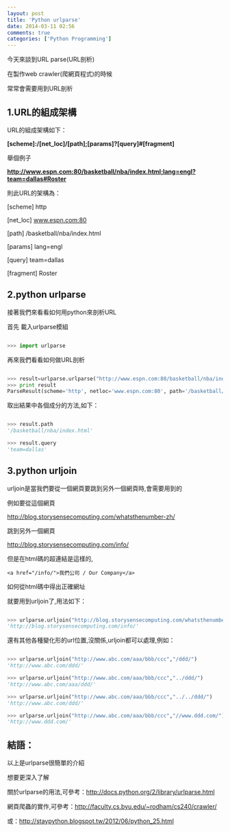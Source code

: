 ```yaml
---
layout: post
title: 'Python urlparse'
date: 2014-03-11 02:56
comments: true
categories: ['Python Programming']
---
```


今天來談到URL parse(URL剖析)


在製作web crawler(爬網頁程式)的時候

常常會需要用到URL剖析


## 1.URL的組成架構

URL的組成架構如下：

**[scheme]:/[net_loc]/[path];[params]?[query]#[fragment]**


舉個例子

**http://www.espn.com:80/basketball/nba/index.html;lang=engl?team=dallas#Roster**


則此URL的架構為：

[scheme]      http

[net_loc]     www.espn.com:80

[path]        /basketball/nba/index.html

[params]      lang=engl

[query]       team=dallas

[fragment]    Roster

<!--more-->

## 2.python urlparse

接著我們來看看如何用python來剖析URL


首先 載入urlparse模組


```python

>>> import urlparse 

```

再來我們看看如何做URL剖析



```python

>>> result=urlparse.urlparse("http://www.espn.com:80/basketball/nba/index.html;lang=engl?team=dallas#Roster")
>>> print result
ParseResult(scheme='http', netloc='www.espn.com:80', path='/basketball/nba/index.html', params='lang=engl', query='team=dallas', fragment='Roster')

```


取出結果中各個成分的方法,如下：


```python

>>> result.path
'/basketball/nba/index.html'

>>> result.query
'team=dallas'

```


## 3.python urljoin

urljoin是當我們要從一個網頁要跳到另外一個網頁時,會需要用到的

例如要從這個網頁

http://blog.storysensecomputing.com/whatsthenumber-zh/

跳到另外一個網頁

http://blog.storysensecomputing.com/info/

但是在html碼的超連結是這樣的,

`<a href="/info/">我們公司 / Our Company</a>`


如何從html碼中得出正確網址

就要用到urljoin了,用法如下：


```python

>>> urlparse.urljoin("http://blog.storysensecomputing.com/whatsthenumber-zh/","/info/")
'http://blog.storysensecomputing.com/info/'

```


還有其他各種變化形的url位置,沒關係,urljoin都可以處理,例如：


```python

>>> urlparse.urljoin("http://www.abc.com/aaa/bbb/ccc","/ddd/")
'http://www.abc.com/ddd/'

>>> urlparse.urljoin("http://www.abc.com/aaa/bbb/ccc","../ddd/")
'http://www.abc.com/aaa/ddd/'

>>> urlparse.urljoin("http://www.abc.com/aaa/bbb/ccc","../../ddd/")
'http://www.abc.com/ddd/'

>>> urlparse.urljoin("http://www.abc.com/aaa/bbb/ccc","//www.ddd.com/")
'http://www.ddd.com/'

```


## 結語：

以上是urlparse很簡單的介紹

想要更深入了解

關於urlparse的用法,可參考：http://docs.python.org/2/library/urlparse.html

網頁爬蟲的實作,可參考：http://faculty.cs.byu.edu/~rodham/cs240/crawler/

或：http://staypython.blogspot.tw/2012/06/python_25.html
